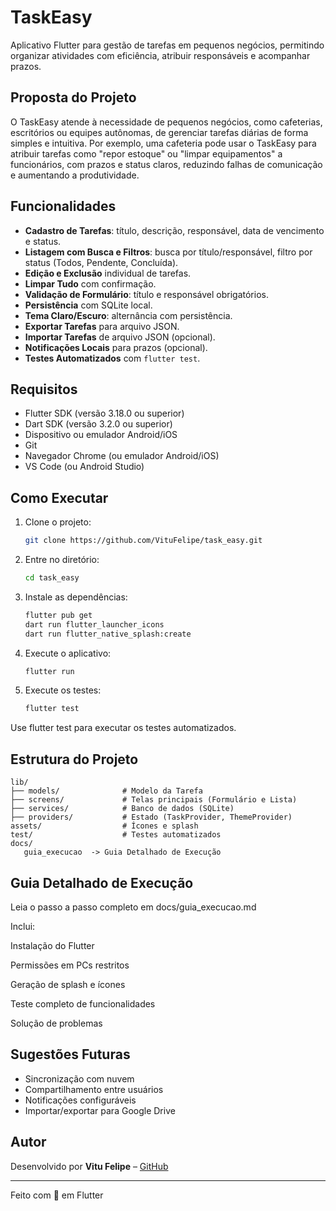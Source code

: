 # TaskEasy

Aplicativo Flutter para gestão de tarefas em pequenos negócios, permitindo organizar atividades com eficiência, atribuir responsáveis e acompanhar prazos.

## Proposta do Projeto
O TaskEasy atende à necessidade de pequenos negócios, como cafeterias, escritórios ou equipes autônomas, de gerenciar tarefas diárias de forma simples e intuitiva. Por exemplo, uma cafeteria pode usar o TaskEasy para atribuir tarefas como "repor estoque" ou "limpar equipamentos" a funcionários, com prazos e status claros, reduzindo falhas de comunicação e aumentando a produtividade.

## Funcionalidades
- **Cadastro de Tarefas**: título, descrição, responsável, data de vencimento e status.
- **Listagem com Busca e Filtros**: busca por título/responsável, filtro por status (Todos, Pendente, Concluída).
- **Edição e Exclusão** individual de tarefas.
- **Limpar Tudo** com confirmação.
- **Validação de Formulário**: título e responsável obrigatórios.
- **Persistência** com SQLite local.
- **Tema Claro/Escuro**: alternância com persistência.
- **Exportar Tarefas** para arquivo JSON.
- **Importar Tarefas** de arquivo JSON (opcional).
- **Notificações Locais** para prazos (opcional).
- **Testes Automatizados** com `flutter test`.

## Requisitos
- Flutter SDK (versão 3.18.0 ou superior)
- Dart SDK (versão 3.2.0 ou superior)
- Dispositivo ou emulador Android/iOS
- Git
- Navegador Chrome (ou emulador Android/iOS)
- VS Code (ou Android Studio)

## Como Executar
1. Clone o projeto:
   ```bash
   git clone https://github.com/VituFelipe/task_easy.git

2. Entre no diretório:
   ```bash
   cd task_easy

3. Instale as dependências:
   ```bash
   flutter pub get
   dart run flutter_launcher_icons
   dart run flutter_native_splash:create
   
4. Execute o aplicativo:
   ```bash
   flutter run

5. Execute os testes:
   ```bash   
   flutter test
Use flutter test para executar os testes automatizados.

## Estrutura do Projeto
```
lib/
├── models/              # Modelo da Tarefa
├── screens/             # Telas principais (Formulário e Lista)
├── services/            # Banco de dados (SQLite)
├── providers/           # Estado (TaskProvider, ThemeProvider)
assets/                  # Ícones e splash
test/                    # Testes automatizados
docs/
   guia_execucao  -> Guia Detalhado de Execução
```   

## Guia Detalhado de Execução 
Leia o passo a passo completo em docs/guia_execucao.md

Inclui:

Instalação do Flutter

Permissões em PCs restritos

Geração de splash e ícones

Teste completo de funcionalidades

Solução de problemas

## Sugestões Futuras

- Sincronização com nuvem
- Compartilhamento entre usuários
- Notificações configuráveis
- Importar/exportar para Google Drive

## Autor

Desenvolvido por **Vitu Felipe** – [GitHub](https://github.com/VituFelipe)

---

Feito com 💙 em Flutter

